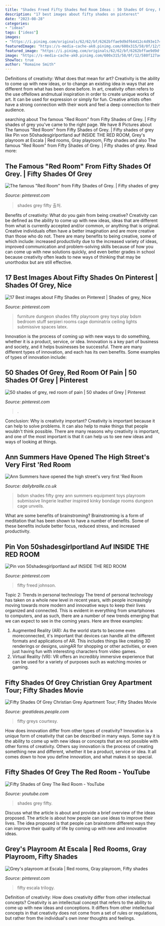 ```yaml
---
title: "Shades Freed Fifty Shades Red Room Ideas : 50 Shades Of Grey, Red Room Of Pain"
description: "17 best images about fifty shades on pinterest"
date: "2023-08-28"
categories:
- "ideas"
tags: ["ideas"]
images:
- "https://i.pinimg.com/originals/62/62/bf/6262bffae9d9df64412c4d93e1742e63.png"
featuredImage: "https://s-media-cache-ak0.pinimg.com/600x315/58/0f/12/580f127ae4b51cfb27d895468bea35de.jpg"
featured_image: "https://i.pinimg.com/originals/62/62/bf/6262bffae9d9df64412c4d93e1742e63.png"
image: "https://s-media-cache-ak0.pinimg.com/600x315/58/0f/12/580f127ae4b51cfb27d895468bea35de.jpg"
ShowToc: true
author: "Romaine Smith"
---
```



Definitions of creativity: What does that mean for art?
Creativity is the ability to come up with new ideas, or to change an existing idea in ways that are different from what has been done before. In art, creativity often refers to the use offellows andmutual inspiration in order to create unique works of art. It can be used for expression or simply for fun. Creative artists often have a strong connection with their work and feel a deep connection to their audience.

	

		
searching about The famous &quot;Red Room&quot; from Fifty Shades of Grey. | Fifty shades of grey you've came to the right page. We have 8 Pictures about The famous &quot;Red Room&quot; from Fifty Shades of Grey. | Fifty shades of grey like Pin von 50shadesgirlportland auf INSIDE THE RED ROOM, Grey&#039;s playroom at Escala | Red rooms, Gray playroom, Fifty shades and also The famous &quot;Red Room&quot; from Fifty Shades of Grey. | Fifty shades of grey. Read more:
		
    
## The Famous &quot;Red Room&quot; From Fifty Shades Of Grey. | Fifty Shades Of Grey

<img loading=lazy src="https://i.pinimg.com/originals/10/38/53/10385334c677a3987e2e4ba0542095ac.jpg" onerror="this.onerror=null;this.src='https://tse4.mm.bing.net/th?id=OIP.s0JFUR68vyNTbc3t8CDH3gHaN2&amp;pid=15.1';" alt="The famous &quot;Red Room&quot; from Fifty Shades of Grey. | Fifty shades of grey">

_Source: pinterest.com_

>shades grey fifty 출처. 

	

Benefits of creativity: What do you gain from being creative?
Creativity can be defined as the ability to come up with new ideas, ideas that are different from what is currently accepted and/or common, or anything that is original. Creative individuals often have a better imagination and are more creative than those who do not. There are many benefits to being creative, some of which include: increased productivity due to the increased variety of ideas, improved communication and problem-solving skills because of how you can come up with new solutions quickly, and even better grades in school because creativity often leads to new ways of thinking that may be unorthodox but are still effective.

    
## 17 Best Images About Fifty Shades On Pinterest | Shades Of Grey, Nice

<img loading=lazy src="https://s-media-cache-ak0.pinimg.com/736x/d1/1a/f4/d11af478ae5d67f7a46cfdc9c0fc552c.jpg" onerror="this.onerror=null;this.src='https://tse3.mm.bing.net/th?id=OIP.Umd9U7sElrv8WPaTcOyGBgHaK3&amp;pid=15.1';" alt="17 Best images about Fifty Shades on Pinterest | Shades of grey, Nice">

_Source: pinterest.com_

>furniture dungeon shades fifty playroom grey toys play bdsm bedroom stuff serpieri rooms cage dominatrix ceiling lights submissive spaces latex. 

	

Innovation is the process of coming up with new ways to do something, whether it is a product, service, or idea. Innovation is a key part of business and society, and it helps businesses be successful. There are many different types of innovation, and each has its own benefits. Some examples of types of innovation include:

    
## 50 Shades Of Grey, Red Room Of Pain | 50 Shades Of Grey | Pinterest

<img loading=lazy src="https://s-media-cache-ak0.pinimg.com/600x315/58/0f/12/580f127ae4b51cfb27d895468bea35de.jpg" onerror="this.onerror=null;this.src='https://tse4.mm.bing.net/th?id=OIP.37enh5WmbnM8InOuye7EMQHaD4&amp;pid=15.1';" alt="50 shades of grey, red room of pain | 50 shades of Grey | Pinterest">

_Source: pinterest.com_

>. 

	

Conclusion: Why is creativity important?
Creativity is important because it can help to solve problems. It can also help to make things that people wouldn't think possible. There are many reasons why creativity is important, and one of the most important is that it can help us to see new ideas and ways of looking at things.

    
## Ann Summers Have Opened The High Street&#039;s Very First &#039;Red Room

<img loading=lazy src="https://i.dailymail.co.uk/i/pix/2017/03/28/13/3EB4701E00000578-4356496-image-a-65_1490702709309.jpg" onerror="this.onerror=null;this.src='https://tse1.mm.bing.net/th?id=OIP.kPhZ-diUsCRDXHkYB1UmMAHaE3&amp;pid=15.1';" alt="Ann Summers have opened the high street&#039;s very first &#039;Red Room">

_Source: dailybraille.co.uk_

>bdsm shades fifty grey ann summers equipment toys playroom submissive lingerie leather inspired kinky bondage rooms dungeon cage unveils. 

	

What are some benefits of brainstroming?
Brainstroming is a form of meditation that has been shown to have a number of benefits. Some of these benefits include better focus, reduced stress, and increased productivity.

    
## Pin Von 50shadesgirlportland Auf INSIDE THE RED ROOM

<img loading=lazy src="https://i.pinimg.com/originals/62/62/bf/6262bffae9d9df64412c4d93e1742e63.png" onerror="this.onerror=null;this.src='https://tse4.mm.bing.net/th?id=OIP.UsmxCL4MYSwcIv0Ym63DUQHaDg&amp;pid=15.1';" alt="Pin von 50shadesgirlportland auf INSIDE THE RED ROOM">

_Source: pinterest.com_

>fifty freed johnson. 

	

Topic 2: Trends in personal technology
The trend of personal technology has taken on a whole new level in recent years, with people increasingly moving towards more modern and innovative ways to keep their lives organized and connected. This is evident in everything from smartphones to computers, and as such, there are a number of new trends emerging that we can expect to see in the coming years. Here are three examples: 
1) Augmented Reality (AR): As the world starts to become even moreconnected, it's important that devices can handle all the different formats and applications of AR. This includes things like creating 3D renderings or designs, usingAR for shopping or other activities, or even just having fun with interesting characters from video games. 
2) Virtual Reality (VR): VR offers an incredibly immersive experience that can be used for a variety of purposes such as watching movies or gaming.

    
## Fifty Shades Of Grey Christian Grey Apartment Tour; Fifty Shades Movie

<img loading=lazy src="http://img2.timeinc.net/people/i/2015/premium/best-pics/150209/entry-600x450.jpg" onerror="this.onerror=null;this.src='https://tse4.mm.bing.net/th?id=OIP.C-bvL1jYz9CQGm0fZ4e7dwHaFj&amp;pid=15.1';" alt="Fifty Shades Of Grey Christian Grey Apartment Tour; Fifty Shades Movie">

_Source: greatideas.people.com_

>fifty greys courtesy. 

	

How does innovation differ from other types of creativity?
Innovation is a unique form of creativity that can be described in many ways. Some say it is the ability to come up with new ideas or concepts that are not possible with other forms of creativity. Others say innovation is the process of creating something new and different, whether it be a product, service or idea. It all comes down to how you define innovation, and what makes it so special.

    
## Fifty Shades Of Grey The Red Room - YouTube

<img loading=lazy src="https://i.ytimg.com/vi/evgiuJmmAJU/hqdefault.jpg" onerror="this.onerror=null;this.src='https://tse2.mm.bing.net/th?id=OIP.GQxaWhyHqGqCP4q7AYXFCQHaFj&amp;pid=15.1';" alt="Fifty Shades of Grey The Red Room - YouTube">

_Source: youtube.com_

>shades grey fifty. 

	

Discuss what the article is about and provide a brief overview of the ideas proposed.
The article is about how people can use ideas to improve their lives. The idea proposed is that people can brainstorm different ways they can improve their quality of life by coming up with new and innovative ideas.

    
## Grey&#039;s Playroom At Escala | Red Rooms, Gray Playroom, Fifty Shades

<img loading=lazy src="https://i.pinimg.com/originals/dd/3f/1c/dd3f1c94dd23119364e4b1de6f629bb0.jpg" onerror="this.onerror=null;this.src='https://tse4.mm.bing.net/th?id=OIP.K6ilysjfKCgykjThFeukbAHaC7&amp;pid=15.1';" alt="Grey&#039;s playroom at Escala | Red rooms, Gray playroom, Fifty shades">

_Source: pinterest.com_

>fifty escala trilogy. 

	

Definition of creativity: How does creativity differ from other intellectual concepts?
Creativity is an intellectual concept that refers to the ability to come up with new ideas and conceptions. It differs from other intellectual concepts in that creativity does not come from a set of rules or regulations, but rather from the individual's own inner thoughts and feelings.

